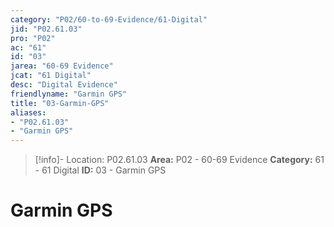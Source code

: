 ```yaml
---
category: "P02/60-to-69-Evidence/61-Digital"
jid: "P02.61.03"
pro: "P02"
ac: "61"
id: "03"
jarea: "60-69 Evidence"
jcat: "61 Digital"
desc: "Digital Evidence"
friendlyname: "Garmin GPS"
title: "03-Garmin-GPS"
aliases: 
- "P02.61.03"
- "Garmin GPS"
---
```

>[!info]- Location: P02.61.03
>**Area:** P02 - 60-69 Evidence
>**Category:** 61 - 61 Digital
>**ID:** 03 - Garmin GPS

# Garmin GPS
